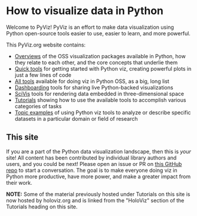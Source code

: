 # How to visualize data in Python

Welcome to PyViz!  PyViz is an effort to make data visualization using Python open-source tools easier to use, easier to learn, and more powerful.

This PyViz.org website contains:

 - [Overviews](overviews/index.html) of the OSS visualization packages available in Python, how they relate to each other, and the core concepts that underlie them
 - [Quick tools](quicktools/index.html) for getting started with Python viz, creating powerful plots in just a few lines of code
 - [All tools](tools/index.html) available for doing viz in Python OSS, as a big, long list
 - [Dashboarding](dashboarding/index.html) tools for sharing live Python-backed visualizations
 - [SciVis](scivis/index.html) tools for rendering data embedded in three-dimensional space
 - [Tutorials](tutorials/index.html) showing how to use the available tools to accomplish various categories of tasks
 - [Topic examples](htts://examples.pyviz.org) of using Python viz tools to analyze or describe specific datasets in a particular domain or field of research

## This site
If you are a part of the Python data visualization landscape, then this is _your_ site!  All content has been contributed by individual library authors and users, and you could be next! Please open an issue or PR on [this GitHub repo](https://github.com/pyviz/website) to start a conversation. The goal is to make everyone doing viz in Python more productive, have more power, and make a greater impact from their work.

**NOTE:** Some of the material previously hosted under Tutorials on this site is now hosted by holoviz.org and is linked from the "HoloViz" section of the Tutorials heading on this site.
